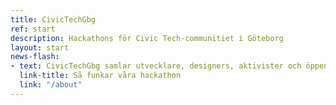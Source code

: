 ```yaml
---
title: CivicTechGbg
ref: start
description: Hackathons för Civic Tech-communitiet i Göteborg
layout: start
news-flash:
- text: CivicTechGbg samlar utvecklare, designers, aktivister och öppen data-entusiaster som skapar tekniska lösningar för samhällsnytta. Läs om våra kommande hackathon och kontakta oss om du vill bli en del av vårt nätverk!
  link-title: Så funkar våra hackathon
  link: "/about"
---
```

